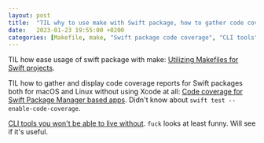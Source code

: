 ```yaml
---
layout: post
title:  "TIL why to use make with Swift package, how to gather code coverage without Xcode, new useful CLI tools"
date:   2023-01-23 19:55:00 +0200
categories: [Makefile, make, "Swift package code coverage", "CLI tools"]
---
```

TIL how ease usage of swift package with make: [Utilizing Makefiles for Swift projects](https://theswiftdev.com/utilizing-makefiles-for-swift-projects/).

TIL how to gather and display code coverage reports for Swift packages both for macOS and Linux without using Xcode at all: [Code coverage for Swift Package Manager based apps](https://theswiftdev.com/code-coverage-for-swift-package-manager-based-apps/). Didn't know about `swift test --enable-code-coverage`.

[CLI tools you won't be able to live without](https://dev.to/lissy93/cli-tools-you-cant-live-without-57f6#utils). `fuck` looks at least funny. Will see if it's useful.
